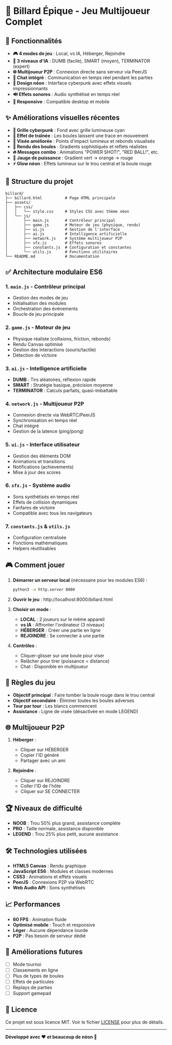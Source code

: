 # 🎱 Billard Épique - Jeu Multijoueur Complet

## 🚀 Fonctionnalités

- **🎮 4 modes de jeu** : Local, vs IA, Héberger, Rejoindre
- **🤖 3 niveaux d'IA** : DUMB (facile), SMART (moyen), TERMINATOR (expert)
- **🌐 Multijoueur P2P** : Connexion directe sans serveur via PeerJS
- **💬 Chat intégré** : Communication en temps réel pendant les parties
- **🎨 Design néon** : Interface cyberpunk avec effets visuels impressionnants
- **🔊 Effets sonores** : Audio synthétisé en temps réel
- **📱 Responsive** : Compatible desktop et mobile

## ✨ Améliorations visuelles récentes

- **🌟 Grille cyberpunk** : Fond avec grille lumineuse cyan
- **💫 Effet de traînée** : Les boules laissent une trace en mouvement
- **🎯 Visée améliorée** : Points d'impact lumineux et rebonds visualisés
- **🎨 Rendu des boules** : Gradients sophistiqués et reflets réalistes
- **🔥 Messages combo** : Animations "POWER SHOT!", "RED BALL!", etc.
- **🌈 Jauge de puissance** : Gradient vert → orange → rouge
- **⚡ Glow néon** : Effets lumineux sur le trou central et la boule rouge

## 📁 Structure du projet

```
billard/
├── billard.html          # Page HTML principale
├── assets/
│   ├── css/
│   │   └── style.css     # Styles CSS avec thème néon
│   └── js/
│       ├── main.js       # Contrôleur principal
│       ├── game.js       # Moteur de jeu (physique, rendu)
│       ├── ui.js         # Gestion de l'interface
│       ├── ai.js         # Intelligence artificielle
│       ├── network.js    # Système multijoueur P2P
│       ├── sfx.js        # Effets sonores
│       ├── constants.js  # Configuration et constantes
│       └── utils.js      # Fonctions utilitaires
└── README.md             # Documentation

```

## ✅ Architecture modulaire ES6

### 1. **`main.js`** - Contrôleur principal
- Gestion des modes de jeu
- Initialisation des modules
- Orchestration des événements
- Boucle de jeu principale

### 2. **`game.js`** - Moteur de jeu
- Physique réaliste (collisions, friction, rebonds)
- Rendu Canvas optimisé
- Gestion des interactions (souris/tactile)
- Détection de victoire

### 3. **`ai.js`** - Intelligence artificielle
- **DUMB** : Tirs aléatoires, réflexion rapide
- **SMART** : Stratégie basique, précision moyenne
- **TERMINATOR** : Calculs parfaits, quasi-imbattable

### 4. **`network.js`** - Multijoueur P2P
- Connexion directe via WebRTC/PeerJS
- Synchronisation en temps réel
- Chat intégré
- Gestion de la latence (ping/pong)

### 5. **`ui.js`** - Interface utilisateur
- Gestion des éléments DOM
- Animations et transitions
- Notifications (achievements)
- Mise à jour des scores

### 6. **`sfx.js`** - Système audio
- Sons synthétisés en temps réel
- Effets de collision dynamiques
- Fanfares de victoire
- Compatible avec tous les navigateurs

### 7. **`constants.js`** & **`utils.js`**
- Configuration centralisée
- Fonctions mathématiques
- Helpers réutilisables

## 🎮 Comment jouer

1. **Démarrer un serveur local** (nécessaire pour les modules ES6) :
   ```bash
   python3 -m http.server 8000
   ```

2. **Ouvrir le jeu** : http://localhost:8000/billard.html

3. **Choisir un mode** :
   - **LOCAL** : 2 joueurs sur le même appareil
   - **vs IA** : Affronter l'ordinateur (3 niveaux)
   - **HÉBERGER** : Créer une partie en ligne
   - **REJOINDRE** : Se connecter à une partie

4. **Contrôles** :
   - Cliquer-glisser sur une boule pour viser
   - Relâcher pour tirer (puissance = distance)
   - Chat : Disponible en multijoueur

## 🎯 Règles du jeu

- **Objectif principal** : Faire tomber la boule rouge dans le trou central
- **Objectif secondaire** : Éliminer toutes les boules adverses
- **Tour par tour** : Les blancs commencent
- **Assistance** : Ligne de visée (désactivée en mode LEGEND)

## 🌐 Multijoueur P2P

1. **Héberger** :
   - Cliquer sur HÉBERGER
   - Copier l'ID généré
   - Partager avec un ami

2. **Rejoindre** :
   - Cliquer sur REJOINDRE
   - Coller l'ID de l'hôte
   - Cliquer sur SE CONNECTER

## 🏆 Niveaux de difficulté

- **NOOB** : Trou 50% plus grand, assistance complète
- **PRO** : Taille normale, assistance disponible
- **LEGEND** : Trou 25% plus petit, aucune assistance

## 🛠️ Technologies utilisées

- **HTML5 Canvas** : Rendu graphique
- **JavaScript ES6** : Modules et classes modernes
- **CSS3** : Animations et effets visuels
- **PeerJS** : Connexions P2P via WebRTC
- **Web Audio API** : Sons synthétisés

## 📈 Performances

- **60 FPS** : Animation fluide
- **Optimisé mobile** : Touch et responsive
- **Léger** : Aucune dépendance lourde
- **P2P** : Pas besoin de serveur dédié

## 🚧 Améliorations futures

- [ ] Mode tournoi
- [ ] Classements en ligne
- [ ] Plus de types de boules
- [ ] Effets de particules
- [ ] Replays de parties
- [ ] Support gamepad

## 📝 Licence

Ce projet est sous licence MIT. Voir le fichier [LICENSE](LICENSE) pour plus de détails.

---

**Développé avec ❤️ et beaucoup de néon 🌟**